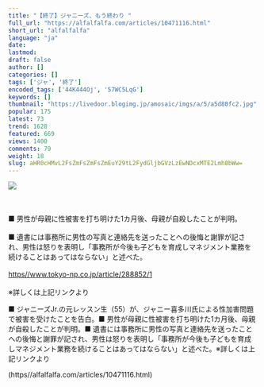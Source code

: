 ```yaml
---
title: "【終了】ジャニーズ、もう終わり "
full_url: "https://alfalfalfa.com/articles/10471116.html"
short_url: "alfalfalfa"
language: "ja"
date: 
lastmod: 
draft: false
author: []
categories: []
tags: ['ジャ', '終了']
encoded_tags: ['44K444Oj', '57WC5LqG']
keywords: []
thumbnail: "https://livedoor.blogimg.jp/amosaic/imgs/a/5/a5d80fc2.jpg"
popular: 175
latest: 73
trend: 1628
featured: 669
views: 1400
comments: 79
weight: 18
slug: aHR0cHMvL2FsZmFsZmFsZmEuY29tL2FydGljbGVzLzEwNDcxMTE2Lmh0bWw=
---
```


![](https://livedoor.blogimg.jp/amosaic/imgs/a/5/a5d80fc2.jpg)

<div><br> <br> ■ 男性が母親に性被害を打ち明けた1カ月後、母親が自殺したことが判明。<br> <br> ■ 遺書には事務所に男性の写真と連絡先を送ったことへの後悔と謝罪が記され、男性は怒りを表明し「事務所が今後も子どもを育成しマネジメント業務を続けることはあってはならない」と述べた。<br> <br> <a href='https//www.tokyo-np.co.jp/article/288852/1' target='_blank' rel='nofollow'>https//www.tokyo-np.co.jp/article/288852/1</a><br> <br> ※詳しくは上記リンクより<br> <p>■ ジャニーズJr.の元レッスン生（55）が、ジャニー喜多川氏による性加害問題で被害を受けたことを告白。■ 男性が母親に性被害を打ち明けた1カ月後、母親が自殺したことが判明。■ 遺書には事務所に男性の写真と連絡先を送ったことへの後悔と謝罪が記され、男性は怒りを表明し「事務所が今後も子どもを育成しマネジメント業務を続けることはあってはならない」と述べた。※詳しくは上記リンクより</p></div>

(https//alfalfalfa.com/articles/10471116.html)
